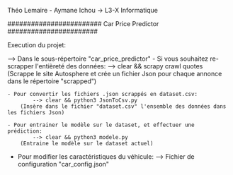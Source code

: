 Théo Lemaire - Aymane Ichou -> L3-X Informatique

######################## Car Price Predictor #######################

Execution du projet:

--> Dans le sous-répertoire "car_price_predictor"
    - Si vous souhaitez re-scrapper l'entièreté des données:
            --> clear && scrapy crawl quotes
        (Scrappe le site Autosphere et crée un fichier Json pour chaque annonce dans le répertoire "scrapped")

    - Pour convertir les fichiers .json scrappés en dataset.csv:
            --> clear && python3 JsonToCsv.py
        (Insère dans le fichier "dataset.csv" l'ensemble des données dans les fichiers Json)

    - Pour entrainer le modèle sur le dataset, et effectuer une prédiction:
            --> clear && python3 modele.py
        (Entraine le modèle sur le dataset actuel)

- Pour modifier les caractéristiques du véhicule:
        --> Fichier de configuration "car_config.json"